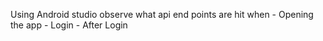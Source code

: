 Using Android studio observe what api end points are hit when 
	- Opening the app
	- Login 
	- After Login 
	